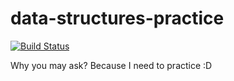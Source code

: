 # data-structures-practice
[![Build Status](https://travis-ci.org/syedhali/data-structures-practice.svg?branch=master)](https://travis-ci.org/syedhali/data-structures-practice)

Why you may ask? Because I need to practice :D
